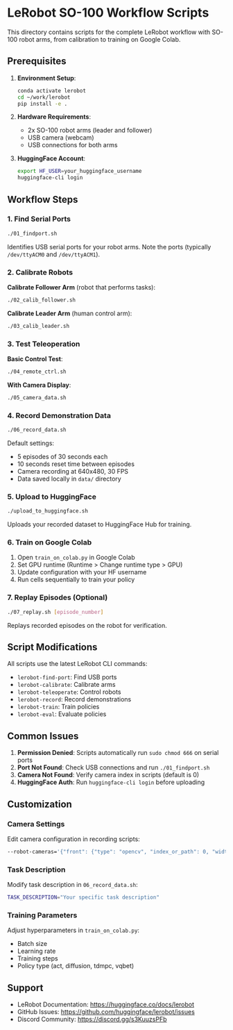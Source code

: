 # LeRobot SO-100 Workflow Scripts

This directory contains scripts for the complete LeRobot workflow with SO-100 robot arms, from calibration to training on Google Colab.

## Prerequisites

1. **Environment Setup**:
   ```bash
   conda activate lerobot
   cd ~/work/lerobot
   pip install -e .
   ```

2. **Hardware Requirements**:
   - 2x SO-100 robot arms (leader and follower)
   - USB camera (webcam)
   - USB connections for both arms

3. **HuggingFace Account**:
   ```bash
   export HF_USER=your_huggingface_username
   huggingface-cli login
   ```

## Workflow Steps

### 1. Find Serial Ports
```bash
./01_findport.sh
```
Identifies USB serial ports for your robot arms. Note the ports (typically `/dev/ttyACM0` and `/dev/ttyACM1`).

### 2. Calibrate Robots

**Calibrate Follower Arm** (robot that performs tasks):
```bash
./02_calib_follower.sh
```

**Calibrate Leader Arm** (human control arm):
```bash
./03_calib_leader.sh
```

### 3. Test Teleoperation

**Basic Control Test**:
```bash
./04_remote_ctrl.sh
```

**With Camera Display**:
```bash
./05_camera_data.sh
```

### 4. Record Demonstration Data
```bash
./06_record_data.sh
```

Default settings:
- 5 episodes of 30 seconds each
- 10 seconds reset time between episodes
- Camera recording at 640x480, 30 FPS
- Data saved locally in `data/` directory

### 5. Upload to HuggingFace
```bash
./upload_to_huggingface.sh
```

Uploads your recorded dataset to HuggingFace Hub for training.

### 6. Train on Google Colab

1. Open `train_on_colab.py` in Google Colab
2. Set GPU runtime (Runtime > Change runtime type > GPU)
3. Update configuration with your HF username
4. Run cells sequentially to train your policy

### 7. Replay Episodes (Optional)
```bash
./07_replay.sh [episode_number]
```

Replays recorded episodes on the robot for verification.

## Script Modifications

All scripts use the latest LeRobot CLI commands:
- `lerobot-find-port`: Find USB ports
- `lerobot-calibrate`: Calibrate arms
- `lerobot-teleoperate`: Control robots
- `lerobot-record`: Record demonstrations
- `lerobot-train`: Train policies
- `lerobot-eval`: Evaluate policies

## Common Issues

1. **Permission Denied**: Scripts automatically run `sudo chmod 666` on serial ports
2. **Port Not Found**: Check USB connections and run `./01_findport.sh`
3. **Camera Not Found**: Verify camera index in scripts (default is 0)
4. **HuggingFace Auth**: Run `huggingface-cli login` before uploading

## Customization

### Camera Settings
Edit camera configuration in recording scripts:
```bash
--robot-cameras='{"front": {"type": "opencv", "index_or_path": 0, "width": 640, "height": 480, "fps": 30}}'
```

### Task Description
Modify task description in `06_record_data.sh`:
```bash
TASK_DESCRIPTION="Your specific task description"
```

### Training Parameters
Adjust hyperparameters in `train_on_colab.py`:
- Batch size
- Learning rate
- Training steps
- Policy type (act, diffusion, tdmpc, vqbet)

## Support

- LeRobot Documentation: https://huggingface.co/docs/lerobot
- GitHub Issues: https://github.com/huggingface/lerobot/issues
- Discord Community: https://discord.gg/s3KuuzsPFb